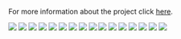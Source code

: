 For more information about the project click [here](https://devpost.com/software/beacon-mu8bt1).

![](images/presentation/1.png)
![](images/presentation/2.png)
![](images/presentation/3.png)
![](images/presentation/4.png)
![](images/presentation/5.png)
![](images/presentation/6.png)
![](images/presentation/7.png)
![](images/presentation/8.png)
![](images/presentation/9.png)
![](images/presentation/10.png)
![](images/presentation/11.png)
![](images/presentation/12.png)
![](images/presentation/13.png)
![](images/presentation/14.png)
![](images/presentation/15.png)
![](images/presentation/16.png)

